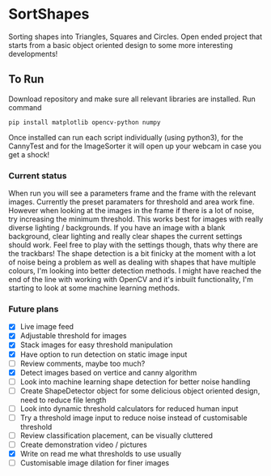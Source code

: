 # SortShapes
Sorting shapes into Triangles, Squares and Circles. Open ended project that starts from a basic object oriented design to some more interesting developments!

## To Run

Download repository and make sure all relevant libraries are installed. Run command

```
pip install matplotlib opencv-python numpy
```

Once installed can run each script individually (using python3), for the CannyTest and for the ImageSorter it will open up your webcam in case you get a shock!

### Current status

When run you will see a parameters frame and the frame with the relevant images. Currently the preset paramaters for threshold and area work fine. However when looking at the images in the frame if there is a lot of noise, try increasing the minimum threshold. This works best for images with really diverse lighting / backgrounds. If you have an image with a blank background, clear lighting and really clear shapes the current settings should work. Feel free to play with the settings though, thats why there are the trackbars! The shape detection is a bit finicky at the moment with a lot of noise being a problem as well as dealing with shapes that have multiple colours, I'm looking into better detection methods. I might have reached the end of the line with working with OpenCV and it's inbuilt functionality, I'm starting to look at some machine learning methods.

### Future plans

- [x] Live image feed
- [x] Adjustable threshold for images
- [x] Stack images for easy threshold manipulation
- [X] Have option to run detection on static image input
- [ ] Review comments, maybe too much?
- [x] Detect images based on vertice and canny algorithm
- [ ] Look into machine learning shape detection for better noise handling
- [ ] Create ShapeDetector object for some delicious object oriented design, need to reduce file length
- [ ] Look into dynamic threshold calculators for reduced human input
- [ ] Try a threshold image input to reduce noise instead of customisable threshold 
- [ ] Review classification placement, can be visually cluttered
- [ ] Create demonstration video / pictures
- [X] Write on read me what thresholds to use usually
- [ ] Customisable image dilation for finer images
